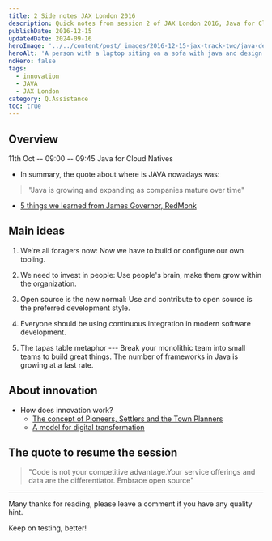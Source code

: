 ```yaml
---
title: 2 Side notes JAX London 2016
description: Quick notes from session 2 of JAX London 2016, Java for Cloud Natives preseneted by James Governor from RedMonk.
publishDate: 2016-12-15
updatedDate: 2024-09-16
heroImage: '../../content/post/_images/2016-12-15-jax-track-two/java-dev.jpg'
heroAlt: 'A person with a laptop siting on a sofa with java and design books on his left side, the image taken from above the person.'
noHero: false
tags:
  - innovation
  - JAVA
  - JAX London
category: Q.Assistance
toc: true
---
```


## Overview

11th Oct -- 09:00 -- 09:45 Java for Cloud Natives

-   In summary, the quote about where is JAVA nowadays was:

> "Java is growing and expanding as companies mature over time"

-   [5 things we learned from James Governor, RedMonk](https://jaxenter.com/129566-129566.html)

## Main ideas

1. We're all foragers now: Now we have to build or configure our own tooling.

2. We need to invest in people: Use people's brain, make them grow within the organization.

3. Open source is the new normal: Use and contribute to open source is the preferred development style.

4. Everyone should be using continuous integration in modern software development.

5. The tapas table metaphor --- Break your monolithic team into small teams to build great things. The number of frameworks in Java is growing at a fast rate.

## About innovation

-   How does innovation work?
    -   [The concept of Pioneers, Settlers and the Town Planners](http://blog.gardeviance.org/2015/03/on-pioneers-settlers-town-planners-and.html)
    -   [A model for digital transformation](https://econsultancy.com/blog/68186-a-model-for-digital-transformation-pioneers-settlers-town-planners/)

## The quote to resume the session

> "Code is not your competitive advantage.Your service offerings and data are the differentiator. Embrace open source"

------
Many thanks for reading, please leave a comment if you have any quality hint.

Keep on testing, better!